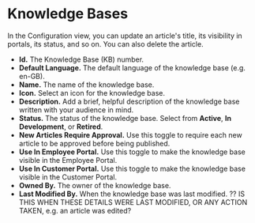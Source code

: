 # Knowledge Bases
In the Configuration view, you can update an article's title, its visibility in portals, its status, and so on. You can also delete the article.

* **Id.** The Knowledge Base (KB) number.
* **Default Language.** The default language of the knowledge base (e.g. en-GB).
* **Name.** The name of the knowledge base.
* **Icon.** Select an icon for the knowledge base.
* **Description.** Add a brief, helpful description of the knowledge base written with your audience in mind.
* **Status.** The status of the knowledge base. Select from **Active**, **In Development**, or **Retired**.
* **New Articles Require Approval.** Use this toggle to require each new article to be approved before being published.
* **Use In Employee Portal.** Use this toggle to make the knowledge base visible in the Employee Portal.
* **Use In Customer Portal.** Use this toggle to make the knowledge base visible in the Customer Portal.
* **Owned By.** The owner of the knowledge base.
* **Last Modified By.** When the knowledge base was last modified. ?? IS THIS WHEN THESE DETAILS WERE LAST MODIFIED, OR ANY ACTION TAKEN, e.g. an article was edited?

